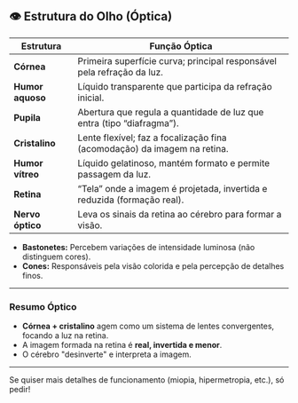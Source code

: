 ## 👁️ Estrutura do Olho (Óptica)

| Estrutura        | Função Óptica                                                                 |
|------------------|------------------------------------------------------------------------------|
| **Córnea**       | Primeira superfície curva; principal responsável pela refração da luz.        |
| **Humor aquoso** | Líquido transparente que participa da refração inicial.                       |
| **Pupila**       | Abertura que regula a quantidade de luz que entra (tipo “diafragma”).        |
| **Cristalino**   | Lente flexível; faz a focalização fina (acomodação) da imagem na retina.     |
| **Humor vítreo** | Líquido gelatinoso, mantém formato e permite passagem da luz.                 |
| **Retina**       | “Tela” onde a imagem é projetada, invertida e reduzida (formação real).      |
| **Nervo óptico** | Leva os sinais da retina ao cérebro para formar a visão.                     |
- **Bastonetes:** Percebem variações de intensidade luminosa (não distinguem cores).
- **Cones:** Responsáveis pela visão colorida e pela percepção de detalhes finos.
---

### **Resumo Óptico**
- **Córnea + cristalino** agem como um sistema de lentes convergentes, focando a luz na retina.
- A imagem formada na retina é **real, invertida e menor**.
- O cérebro "desinverte" e interpreta a imagem.

---

Se quiser mais detalhes de funcionamento (miopia, hipermetropia, etc.), só pedir!

